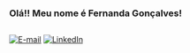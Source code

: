 ### Olá!! Meu nome é Fernanda Gonçalves! 

##
[![E-mail](https://img.shields.io/badge/-Email-000?style=for-the-badge&logo=gmail&logoColor=8000FF&color:FFF)](mailto:goncalves.de.fernanda@gmail.com)
[![LinkedIn](https://img.shields.io/badge/-LinkedIn-000?style=for-the-badge&logo=linkedin&logoColor=8000FF&color:FFF)](https://www.linkedin.com/in/fernanda-gon/)


